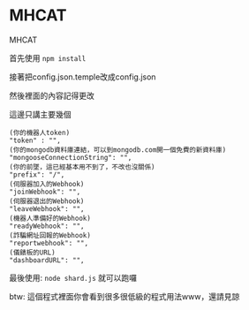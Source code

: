 # MHCAT
MHCAT

首先使用
`npm install`

接著把config.json.temple改成config.json

然後裡面的內容記得更改

這邊只講主要幾個
```
(你的機器人token)
"token" : "",
(你的mongodb資料庫連結，可以到mongodb.com開一個免費的新資料庫)
"mongooseConnectionString": "",
(你的前墜，這已經基本用不到了，不改也沒關係)
"prefix": "/",
(伺服器加入的Webhook)
"joinWebhook": "",
(伺服器退出的Webhook)
"leaveWebhook": "",
(機器人準備好的Webhook)
"readyWebhook": "",
(詐騙網址回報的Webhook)
"reportwebhook": "",
(儀錶板的URL)
"dashboardURL": "",
```

最後使用:
`node shard.js`
就可以跑囉

btw: 這個程式裡面你會看到很多很低級的程式用法www，還請見諒